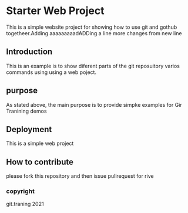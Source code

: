 # Starter Web Project
This is a simple website project for showing 
how to use git and gothub togetheer.Adding 
aaaaaaaaadADDing a line 
more changes from new line

## Introduction
This is an example is to show diferent parts of the git reposuitory varios commands using using a web poject.

## purpose
 As stated above, the main purpose is to provide simpke examples for Gir Tranining demos
 

## Deployment 

This is a simple web project

## How to contribute

please fork this repository and then issue pullrequest for rive
 
### copyright 
git.traning
2021
